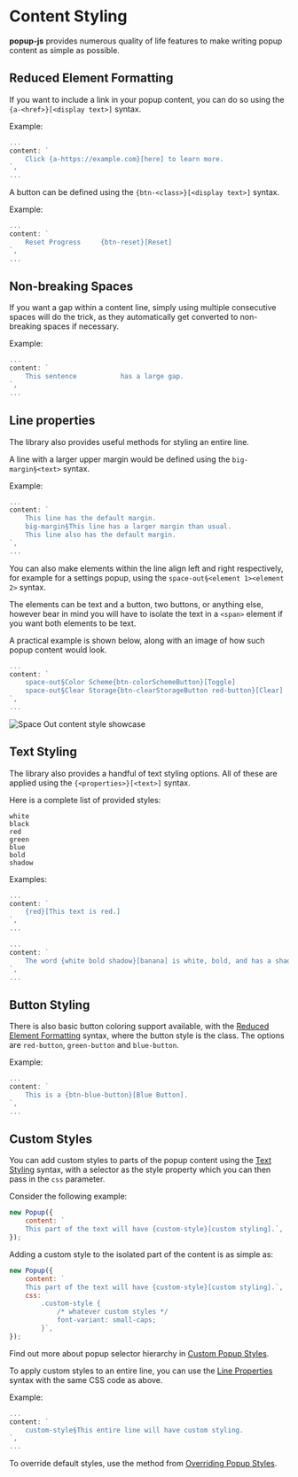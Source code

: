# Content Styling

**popup-js** provides numerous quality of life features
to make writing popup content as simple as possible.

## Reduced Element Formatting

If you want to include a link in your popup content, you
can do so using the `{a-<href>}[<display text>]` syntax.

Example:

```javascript
...
content: `
    Click {a-https://example.com}[here] to learn more.
`,
...
```

A button can be defined using the `{btn-<class>}[<display text>]` syntax.

Example:

```javascript
...
content: `
    Reset Progress     {btn-reset}[Reset]
`,
...
```

## Non-breaking Spaces

If you want a gap within a content line, simply using
multiple consecutive spaces will do the trick, as they
automatically get converted to non-breaking spaces if
necessary.

Example:

```javascript
...
content: `
    This sentence           has a large gap.
`,
...
```

## Line properties

The library also provides useful methods for styling
an entire line.

A line with a larger upper margin would be defined using
the `big-margin§<text>` syntax.

Example:

```javascript
...
content: `
    This line has the default margin.
    big-margin§This line has a larger margin than usual.
    This line also has the default margin.
`,
...
```

You can also make elements within the line align left and right
respectively, for example for a settings popup, using the
`space-out§<element 1><element 2>` syntax.

The elements can be text and a button, two buttons, or anything
else, however bear in mind you will have to isolate the text
in a `<span>` element if you want both elements to be text.

A practical example is shown below, along with an image of how
such popup content would look.

```javascript
...
content: `
    space-out§Color Scheme{btn-colorSchemeButton}[Toggle]
    space-out§Clear Storage{btn-clearStorageButton red-button}[Clear]
`,
...
```

![Space Out content style showcase](https://media.discordapp.net/attachments/847794209028833310/1000333531278475304/unknown.png)

## Text Styling

The library also provides a handful of text styling
options. All of these are applied using the `{<properties>}[<text>]` syntax.

Here is a complete list of provided styles:

```
white
black
red
green
blue
bold
shadow
```

Examples:

```javascript
...
content: `
    {red}[This text is red.]
`,
...
```

```javascript
...
content: `
    The word {white bold shadow}[banana] is white, bold, and has a shadow.
`,
...
```

## Button Styling

There is also basic button coloring support available, with the
[Reduced Element Formatting](#reduced-element-formatting) syntax,
where the button style is the class. The options are `red-button`,
`green-button` and `blue-button`.

Example:

```javascript
...
content: `
    This is a {btn-blue-button}[Blue Button].
`,
...
```

## Custom Styles

You can add custom styles to parts of the popup content using the
[Text Styling](#text-styling) syntax, with a selector as the style
property which you can then pass in the `css` parameter.

Consider the following example:

```js
new Popup({
    content: `
    This part of the text will have {custom-style}[custom styling].`,
});
```

Adding a custom style to the isolated part of the content is as simple as:

```js
new Popup({
    content: `
    This part of the text will have {custom-style}[custom styling].`,
    css: `
        .custom-style {
            /* whatever custom styles */
            font-variant: small-caps;
        }`,
});
```

Find out more about popup selector hierarchy in [Custom Popup Styles](../popup-styling#custom-styles).

To apply custom styles to an entire line, you can use the
[Line Properties](#line-properties) syntax with the same
CSS code as above.

Example:

```javascript
...
content: `
    custom-style§This entire line will have custom styling.
`,
...
```

To override default styles, use the method from [Overriding Popup Styles](../popup-styling#overriding-styles).
